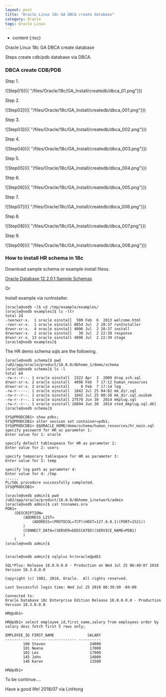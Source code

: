 ```yaml
---
layout: post
title: "Oracle Linux 18c GA DBCA create database"
category: Oracle
tags: Oracle Linux
---
```


* content
{:toc}




Oracle Linux 18c GA DBCA create database

Steps create cdb/pdb database via DBCA.




### DBCA create CDB/PDB



Step 1.
	
![Step01]({{ "/files/Oracle/18c/GA_Install/createdb/dbca_01.png"}})	

Step 2.
	
![Step02]({{ "/files/Oracle/18c/GA_Install/createdb/dbca_001.png"}})	

Step 3.
	
![Step03]({{ "/files/Oracle/18c/GA_Install/createdb/dbca_002.png"}})	

Step 4.
	
![Step04]({{ "/files/Oracle/18c/GA_Install/createdb/dbca_003.png"}})	

Step 5.
	
![Step05]({{ "/files/Oracle/18c/GA_Install/createdb/dbca_004.png"}})	

Step 6.
	
![Step06]({{ "/files/Oracle/18c/GA_Install/createdb/dbca_005.png"}})	

Step 7.
	
![Step07]({{ "/files/Oracle/18c/GA_Install/createdb/dbca_006.png"}})	

Step 8.
	
![Step08]({{ "/files/Oracle/18c/GA_Install/createdb/dbca_007.png"}})	

Step 9.
	
![Step09]({{ "/files/Oracle/18c/GA_Install/createdb/dbca_008.png"}})	


### How to install HR schema in 18c

Download sample schema or example install filess.

[Oracle Database 12.2.0.1 Sample Schemas](https://github.com/oracle/db-sample-schemas/releases/tag/v12.2.0.1)

Or

Install example via runInstaller.

	[oracle@vedb ~]$ cd /tmp/example/examples/
	[oracle@vedb examples]$ ls -ltr
	total 24
	-rwxrwxr-x.  1 oracle oinstall  500 Feb  6  2013 welcome.html
	-rwxr-xr-x.  1 oracle oinstall 8854 Jul  2 20:37 runInstaller
	drwxr-xr-x.  4 oracle oinstall 4096 Jul  2 20:37 install
	drwxrwxr-x.  2 oracle oinstall   30 Jul  2 22:38 response
	drwxr-xr-x. 13 oracle oinstall 4096 Jul  2 22:39 stage
	[oracle@vedb examples]$ 

The HR demo schema sqls are the following.

	[oracle@vedb schema]$ pwd
	/u02/app/oracle/product/18.0.0/dbhome_1/demo/schema
	[oracle@vedb schema]$ ls -l
	total 64
	-rw-r--r--. 1 oracle oinstall  2322 Apr  3  2009 drop_sch.sql
	drwxr-xr-x. 2 oracle oinstall  4096 Feb  7 17:12 human_resources
	drwxr-xr-x. 2 oracle oinstall     6 Feb  7 17:14 log
	-rw-r-----. 1 oracle oinstall  1842 Jul 25 04:02 mk_dir.sql
	-rw-r--r--. 1 oracle oinstall  1842 Jul 25 00:38 mk_dir.sql.ouibak
	-rw-r--r--. 1 oracle oinstall 27570 Jun 30  2014 mkplug.sql
	-rw-r--r--. 1 oracle oinstall 16894 Jun 30  2014 sted_mkplug.sql.dbl
	[oracle@vedb schema]$ 	
	
	SYS@PRODCDB1> show pdbs;
	SYS@PRODCDB1> alter session set container=pdb1;
	SYS@PRODCDB1> @$ORACLE_HOME/demo/schema/human_resources/hr_main.sql
	specify password for HR as parameter 1:
	Enter value for 1: oracle

	specify default tablespeace for HR as parameter 2:
	Enter value for 2: users

	specify temporary tablespace for HR as parameter 3:
	Enter value for 3: temp

	specify log path as parameter 4:
	Enter value for 4: /tmp
	......
	PL/SQL procedure successfully completed.	
	SYS@PRODCDB1>
	
	[oracle@vedb admin]$ pwd
	/u02/app/oracle/product/18.0.0/dbhome_1/network/admin
	[oracle@vedb admin]$ cat tnsnames.ora 
	PDB1=
		(DESCRIPTION=
			(ADDRESS_LIST=
				(ADDRESS=(PROTOCOL=TCP)(HOST=127.0.0.1)(PORT=1521))
			)
			(CONNECT_DATA=(SERVER=DEDICATED)(SERVICE_NAME=PDB1)
			)
		)
	[oracle@vedb admin]$ 
	
	
	[oracle@vedb admin]$ sqlplus hr/oracle@pdb1

	SQL*Plus: Release 18.0.0.0.0 - Production on Wed Jul 25 06:40:07 2018
	Version 18.3.0.0.0

	Copyright (c) 1982, 2018, Oracle.  All rights reserved.

	Last Successful login time: Wed Jul 25 2018 06:39:50 -04:00

	Connected to:
	Oracle Database 18c Enterprise Edition Release 18.0.0.0.0 - Production
	Version 18.3.0.0.0

	HR@pdb1> 
	
	HR@pdb1> select employee_id,first_name,salary from employees order by salary desc fetch first 5 rows only;

	EMPLOYEE_ID FIRST_NAME               SALARY
	----------- -------------------- ----------
			100 Steven                    24000
			101 Neena                     17000
			102 Lex                       17000
			145 John                      14000
			146 Karen                     13500

	HR@pdb1> 

To be continue....

Have a good life! 2018/07 via LinHong


